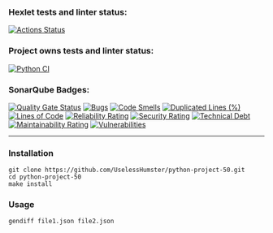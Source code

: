 ### Hexlet tests and linter status:
[![Actions Status](https://github.com/UselessHumster/python-project-50/actions/workflows/hexlet-check.yml/badge.svg)](https://github.com/UselessHumster/python-project-50/actions)

### Project owns tests and linter status:
[![Python CI](https://github.com/UselessHumster/python-project-50/actions/workflows/test.yaml/badge.svg)](https://github.com/UselessHumster/python-project-50/actions/workflows/test.yaml)

### SonarQube Badges:
[![Quality Gate Status](https://sonarcloud.io/api/project_badges/measure?project=UselessHumster_python-project-50&metric=alert_status)](https://sonarcloud.io/summary/new_code?id=UselessHumster_python-project-50) 
[![Bugs](https://sonarcloud.io/api/project_badges/measure?project=UselessHumster_python-project-50&metric=bugs)](https://sonarcloud.io/summary/new_code?id=UselessHumster_python-project-50) 
[![Code Smells](https://sonarcloud.io/api/project_badges/measure?project=UselessHumster_python-project-50&metric=code_smells)](https://sonarcloud.io/summary/new_code?id=UselessHumster_python-project-50) 
[![Duplicated Lines (%)](https://sonarcloud.io/api/project_badges/measure?project=UselessHumster_python-project-50&metric=duplicated_lines_density)](https://sonarcloud.io/summary/new_code?id=UselessHumster_python-project-50) 
[![Lines of Code](https://sonarcloud.io/api/project_badges/measure?project=UselessHumster_python-project-50&metric=ncloc)](https://sonarcloud.io/summary/new_code?id=UselessHumster_python-project-50) 
[![Reliability Rating](https://sonarcloud.io/api/project_badges/measure?project=UselessHumster_python-project-50&metric=reliability_rating)](https://sonarcloud.io/summary/new_code?id=UselessHumster_python-project-50) 
[![Security Rating](https://sonarcloud.io/api/project_badges/measure?project=UselessHumster_python-project-50&metric=security_rating)](https://sonarcloud.io/summary/new_code?id=UselessHumster_python-project-50) 
[![Technical Debt](https://sonarcloud.io/api/project_badges/measure?project=UselessHumster_python-project-50&metric=sqale_index)](https://sonarcloud.io/summary/new_code?id=UselessHumster_python-project-50) 
[![Maintainability Rating](https://sonarcloud.io/api/project_badges/measure?project=UselessHumster_python-project-50&metric=sqale_rating)](https://sonarcloud.io/summary/new_code?id=UselessHumster_python-project-50) 
[![Vulnerabilities](https://sonarcloud.io/api/project_badges/measure?project=UselessHumster_python-project-50&metric=vulnerabilities)](https://sonarcloud.io/summary/new_code?id=UselessHumster_python-project-50)


---
### Installation
```
git clone https://github.com/UselessHumster/python-project-50.git
cd python-project-50
make install
```

### Usage
```
gendiff file1.json file2.json
```